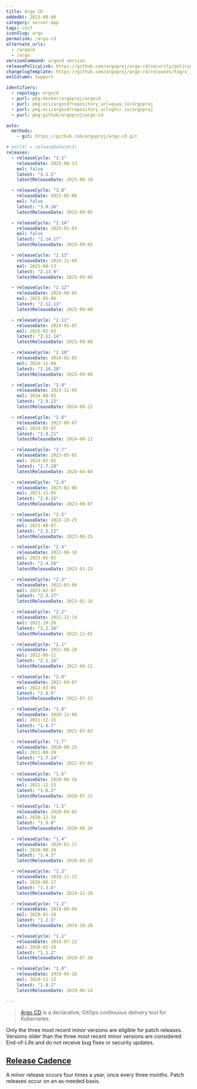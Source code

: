 ```yaml
---
title: Argo CD
addedAt: 2023-08-06
category: server-app
tags: cncf
iconSlug: argo
permalink: /argo-cd
alternate_urls:
  - /argocd
  - /argo
versionCommand: argocd version
releasePolicyLink: https://github.com/argoproj/argo-cd/security/policy#supported-versions
changelogTemplate: https://github.com/argoproj/argo-cd/releases/tag/v__LATEST__
eolColumn: Support

identifiers:
  - repology: argocd
  - purl: pkg:docker/argoproj/argocd
  - purl: pkg:oci/argocd?repository_url=quay.io/argoproj
  - purl: pkg:oci/argocd?repository_url=ghcr.io/argoproj
  - purl: pkg:github/argoproj/argo-cd

auto:
  methods:
    - git: https://github.com/argoproj/argo-cd.git

# eol(X) = releaseDate(X+3)
releases:
  - releaseCycle: "3.1"
    releaseDate: 2025-08-13
    eol: false
    latest: "3.1.5"
    latestReleaseDate: 2025-09-10

  - releaseCycle: "3.0"
    releaseDate: 2025-05-06
    eol: false
    latest: "3.0.16"
    latestReleaseDate: 2025-09-05

  - releaseCycle: "2.14"
    releaseDate: 2025-02-03
    eol: false
    latest: "2.14.17"
    latestReleaseDate: 2025-09-04

  - releaseCycle: "2.13"
    releaseDate: 2024-11-04
    eol: 2025-08-13
    latest: "2.13.9"
    latestReleaseDate: 2025-09-04

  - releaseCycle: "2.12"
    releaseDate: 2024-08-05
    eol: 2025-05-06
    latest: "2.12.13"
    latestReleaseDate: 2025-09-08

  - releaseCycle: "2.11"
    releaseDate: 2024-05-07
    eol: 2025-02-03
    latest: "2.11.14"
    latestReleaseDate: 2025-09-08

  - releaseCycle: "2.10"
    releaseDate: 2024-02-05
    eol: 2024-11-04
    latest: "2.10.20"
    latestReleaseDate: 2025-09-08

  - releaseCycle: "2.9"
    releaseDate: 2023-11-05
    eol: 2024-08-05
    latest: "2.9.22"
    latestReleaseDate: 2024-08-22

  - releaseCycle: "2.8"
    releaseDate: 2023-08-07
    eol: 2024-05-07
    latest: "2.8.21"
    latestReleaseDate: 2024-08-21

  - releaseCycle: "2.7"
    releaseDate: 2023-05-01
    eol: 2024-02-05
    latest: "2.7.18"
    latestReleaseDate: 2024-04-04

  - releaseCycle: "2.6"
    releaseDate: 2023-02-06
    eol: 2023-11-05
    latest: "2.6.15"
    latestReleaseDate: 2023-09-07

  - releaseCycle: "2.5"
    releaseDate: 2022-10-25
    eol: 2023-08-07
    latest: "2.5.22"
    latestReleaseDate: 2023-08-25

  - releaseCycle: "2.4"
    releaseDate: 2022-06-10
    eol: 2023-05-02
    latest: "2.4.28"
    latestReleaseDate: 2023-03-23

  - releaseCycle: "2.3"
    releaseDate: 2022-03-06
    eol: 2023-02-07
    latest: "2.3.17"
    latestReleaseDate: 2023-02-16

  - releaseCycle: "2.2"
    releaseDate: 2021-12-14
    eol: 2022-10-26
    latest: "2.2.16"
    latestReleaseDate: 2022-11-01

  - releaseCycle: "2.1"
    releaseDate: 2021-08-20
    eol: 2022-06-11
    latest: "2.1.16"
    latestReleaseDate: 2022-06-21

  - releaseCycle: "2.0"
    releaseDate: 2021-04-07
    eol: 2022-03-06
    latest: "2.0.5"
    latestReleaseDate: 2021-07-22

  - releaseCycle: "1.8"
    releaseDate: 2020-12-09
    eol: 2021-12-15
    latest: "1.8.7"
    latestReleaseDate: 2021-03-03

  - releaseCycle: "1.7"
    releaseDate: 2020-08-25
    eol: 2021-08-20
    latest: "1.7.14"
    latestReleaseDate: 2021-03-03

  - releaseCycle: "1.6"
    releaseDate: 2020-06-16
    eol: 2021-12-15
    latest: "1.6.2"
    latestReleaseDate: 2020-07-31

  - releaseCycle: "1.5"
    releaseDate: 2020-04-02
    eol: 2020-12-10
    latest: "1.5.8"
    latestReleaseDate: 2020-06-16

  - releaseCycle: "1.4"
    releaseDate: 2020-01-17
    eol: 2020-08-26
    latest: "1.4.3"
    latestReleaseDate: 2020-04-15

  - releaseCycle: "1.3"
    releaseDate: 2019-11-12
    eol: 2020-06-17
    latest: "1.3.6"
    latestReleaseDate: 2019-12-10

  - releaseCycle: "1.2"
    releaseDate: 2019-09-04
    eol: 2020-01-18
    latest: "1.2.5"
    latestReleaseDate: 2019-10-28

  - releaseCycle: "1.1"
    releaseDate: 2019-07-22
    eol: 2020-01-18
    latest: "1.1.2"
    latestReleaseDate: 2019-07-30

  - releaseCycle: "1.0"
    releaseDate: 2019-05-16
    eol: 2019-11-13
    latest: "1.0.2"
    latestReleaseDate: 2019-06-14

---
```


> [Argo CD](https://argo-cd.readthedocs.io) is a declarative, GitOps continuous delivery tool for Kubernetes.

Only the three most recent minor versions are eligible for patch releases.
Versions older than the three most recent minor versions are considered End-of-Life
and do not receive bug fixes or security updates.

## [Release Cadence](https://argo-cd.readthedocs.io/en/stable/developer-guide/release-process-and-cadence/)

A minor release occurs four times a year, once every three months. Patch releases occur on an as-needed basis.
